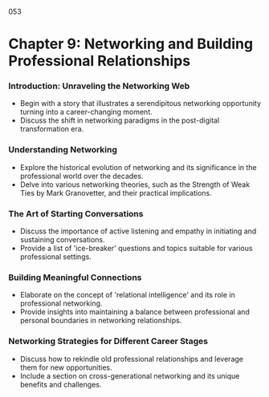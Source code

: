 053

# **Chapter 9: Networking and Building Professional Relationships**

### ****Introduction: Unraveling the Networking Web****

- Begin with a story that illustrates a serendipitous networking opportunity turning into a career-changing moment.
- Discuss the shift in networking paradigms in the post-digital transformation era.

### ****Understanding Networking****

- Explore the historical evolution of networking and its significance in the professional world over the decades.
- Delve into various networking theories, such as the Strength of Weak Ties by Mark Granovetter, and their practical implications.

### ****The Art of Starting Conversations****

- Discuss the importance of active listening and empathy in initiating and sustaining conversations.
- Provide a list of 'ice-breaker' questions and topics suitable for various professional settings.

### ****Building Meaningful Connections****

- Elaborate on the concept of 'relational intelligence' and its role in professional networking.
- Provide insights into maintaining a balance between professional and personal boundaries in networking relationships.

### ****Networking Strategies for Different Career Stages****

- Discuss how to rekindle old professional relationships and leverage them for new opportunities.
- Include a section on cross-generational networking and its unique benefits and challenges.
